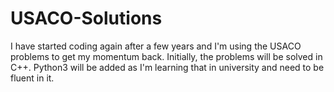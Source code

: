 # USACO-Solutions

I have started coding again after a few years and I'm using the USACO problems to get my momentum back. Initially, the problems will be solved in C++. Python3 will be added as I'm learning that in university and need to be fluent in it.
